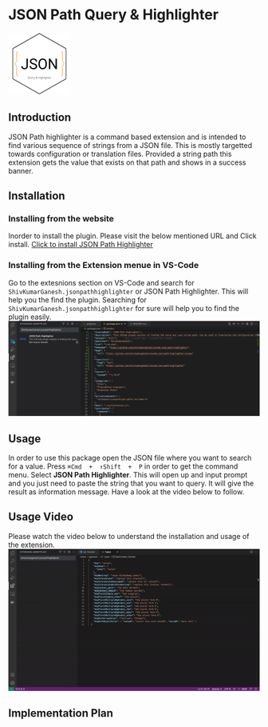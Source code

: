 # JSON Path Query & Highlighter

![JSON Path Query & Highlighter](./icon.png)

## Introduction
JSON Path highlighter is a command based extension and is intended to find various sequence of strings from a JSON file. This is mostly targetted towards configuration or translation files. Provided a string path this extension gets the value that exists on that path and shows in a success banner.

## Installation

### Installing from the website
Inorder to install the plugin. Please visit the below mentioned URL and Click install.
[Click to install JSON Path Highlighter](https://marketplace.visualstudio.com/items?itemName=ShivKumarGanesh.jsonpathhighlighter)

### Installing from the Extension menue in VS-Code
Go to the extesnions section on VS-Code and search for `ShivKumarGanesh.jsonpathhighlighter` or JSON Path Highlighter. This will help you the find the plugin. Searching for `ShivKumarGanesh.jsonpathhighlighter` for sure will help you to find the plugin easily.
![enter image description here](./media/extension_search.png)

## Usage
In order to use this package open the JSON file where you want to search for a value. 
Press `⌘Cmd  +  ↑Shift  +  P` in order to get the command menu. Select **JSON Path Highlighter**. This will open up and input prompt and you just need to paste the string that you want to query. It will give the result as information message. Have a look at the video below to follow.

## Usage Video
Please watch the video below to understand the installation and usage of the extension.
![enter image description here](./media/extension_installation_usage.gif)

## Implementation Plan


